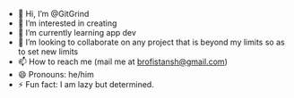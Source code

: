 - 👋 Hi, I’m @GitGrind
- 👀 I’m interested in creating
- 🌱 I’m currently learning app dev
- 💞️ I’m looking to collaborate on any project that is beyond my limits so as to set new limits
- 📫 How to reach me (mail me at brofistansh@gmail.com)
- 😄 Pronouns: he/him
- ⚡ Fun fact: I am lazy but determined.

<!---
GitGrind/GitGrind is a ✨ special ✨ repository because its `README.md` (this file) appears on your GitHub profile.
You can click the Preview link to take a look at your changes.
--->
